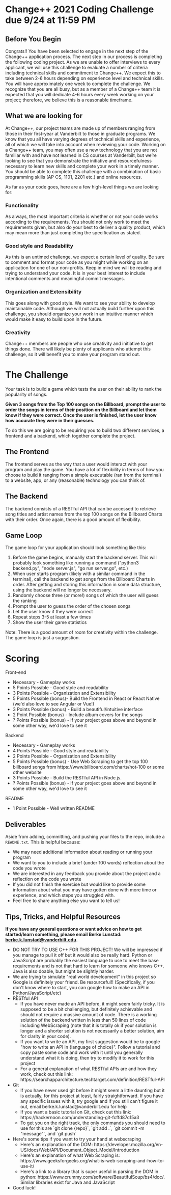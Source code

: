 # Change++ 2021 Coding Challenge due 9/24 at 11:59 PM
## Before You Begin

Congrats!! You have been selected to engage in the next step of the Change++ application process. The next step in our process is completing the following coding project. As we are unable to offer interviews to every applicant, we will use this challenge to evaluate a number of criteria including technical skills and commitment to Change++. We expect this to take between 2-6 hours depending on experience level and technical skills. You will have approximately one week to complete the challenge. We recognize that you are all busy, but as a member of a Change++ team it is expected that you will dedicate 4-6 hours every week working on your project; therefore, we believe this is a reasonable timeframe.

## What we are looking for

At Change++, our project teams are made up of members ranging from those in their first-year at Vanderbilt to those in graduate programs. We know that you all have varying degrees of technical skills and experience, all of which we will take into account when reviewing your code. Working on a Change++ team, you may often use a new technology that you are not familiar with and have not learned in CS courses at Vanderbilt, but we’re looking to see that you demonstrate the initiative and resourcefulness necessary to learn new skills and complete your work in a timely manner. You should be able to complete this challenge with a combination of basic programming skills (AP CS, 1101, 2201 etc.) and online resources.

As far as your code goes, here are a few high-level things we are looking for:
### Functionality
As always, the most important criteria is whether or not your code works according to the requirements. You should not only work to meet the requirements given, but also do your best to deliver a quality product, which may mean more than just completing the specification as stated.
### Good style and Readability
As this is an untimed challenge, we expect a certain level of quality. Be sure to comment and format your code as you might while working on an application for one of our non-profits. Keep in mind we will be reading and trying to understand your code. It is in your best interest to include intentional comments and meaningful commit messages.
### Organization and Extensibility
This goes along with good style. We want to see your ability to develop maintainable code. Although we will not actually build further upon this challenge, you should organize your work in an intuitive manner which would make it easy to build upon in the future. 
### Creativity
Change++ members are people who use creativity and initiative to get things done. There will likely be plenty of applicants who attempt this challenge, so it will benefit you to make your program stand out.


# The Challenge
Your task is to build a game which tests the user on their ability to rank the popularity of songs.

**Given 3 songs from the Top 100 songs on the Billboard, prompt the user to order the songs in terms of their position on the Billboard and let them know if they were correct. Once the user is finished, let the user know how accurate they were in their guesses.**

To do this we are going to be requiring you to build two different services, a frontend and a backend, which together complete the project.


## The Frontend
The frontend serves as the way that a user would interact with your program and play the game. You have a lot of flexibility in terms of how you choose to build it ranging from a simple executable (ran from the terminal) to a website, app, or any (reasonable) technology you can think of.



## The Backend
The backend consists of a RESTful API that can be accessed to retrieve song titles and artist names from the top 100 songs on the Billboard Charts with their order. Once again, there is a good amount of flexibility.


## Game Loop

The game loop for your application should look something like this:

<ol>
  <li>Before the game begins, manually start the backend server. This will probably look something like running a command ("python3 backend.py", "node server.js", "go run server.go", etc.)
  </li>
  <li>When user starts program (likely with a similar command in the terminal), call the backend to get songs from the Billboard Charts in order. After getting and storing this information in some data structure, using the backend will no longer be necessary.</li>
  <li>Randomly choose three (or more!) songs of which the user will guess the ranking </li>
  <li>Prompt the user to guess the order of the chosen songs</li>
  <li>Let the user know if they were correct</li>
  <li>Repeat steps 3-5 at least a few times</li>
  <li>Show the user their game statistics</li>
</ol>

Note: There is a good amount of room for creativity within the challenge. The game loop is just a suggestion. 

# Scoring

Front-end
<ul>
<li>
Necessary - Gameplay works
</li>
<li>
5 Points Possible - Good style and readability
</li>
<li>
3 Points Possible - Organization and Extensibility
</li>
<li>
5 Points Possible (bonus)- Build the Frontend in React or React Native (we'd also love to see Angular or Vue!)
</li>
<li>
3 Points Possible (bonus) - Build a beautiful/intuitive interface
</li>
<li>
2 Point Possible (bonus) - Include album covers for the songs
</li>
<li>
? Points Possible (bonus) - If your project goes above and beyond in some other way, we'd love to see it
</li>
</ul>

Backend
<ul>
<li>
Necessary - Gameplay works
</li>
<li>
4 Points Possible - Good style and readability
</li>
<li>
2 Points Possible - Organization and Extensibility
</li>
<li>
5 Points Possible (bonus) - Use Web Scraping to get the top 100 billboard songs from https://www.billboard.com/charts/hot-100 or some other website
</li>
<li>3 Points Possible - Build the RESTful API in Node.js. </li>
<li>
? Points Possible (bonus) - If your project goes above and beyond in some other way, we'd love to see it
</li>
</ul>

README 
<ul>
<li>1 Point Possible - Well written README</li>
</ul>

## Deliverables

Aside from adding, committing, and pushing your files to the repo, include a `README.txt`. This is helpful because:
<ul>
  <li>We may need additional information about reading or running your program</li>
  <li>We want to you to include a brief (under 100 words) reflection about the code you wrote</li>
  <li>We are interested in any feedback you provide about the project and a reflection on the code you wrote</li>
  <li>If you did not finish the exercise but would like to provide some information about what you may have gotten done with more time or experience, and which steps you struggled with.</li>
  <li>Feel free to share anything else you want to tell us!</li>
</ul>


## Tips, Tricks, and Helpful Resources

**If you have any general questions or want advice on how to get started/learn something, please email Berke Lunstad: berke.k.lunstad@vanderbilt.edu.**


<ul>
  <li>DO NOT TRY TO USE C++ FOR THIS PROJECT! We will be impressed if you manage to pull it off but it would also be really hard. Python or JavaScript are probably the easiest language to use to meet the base requirements and is not that hard to learn for someone who knows C++. Java is also doable, but might be slightly harder.</li>
  <li>We are trying to simulate "real world development" in this project so Google is definitely your friend. Be resourceful!! (Specifically, if you don't know where to start, you can google how to make an API in Python/JavaScript/etc)</li>
  <li>RESTful API
    <ul>
      <li>If you have never made an API before, it might seem fairly tricky. It is supposed to be a bit challenging, but definitely achievable and should not require a massive amount of code. There is a working solution of the backend written in less than 50 lines of code including WebScraping (note that it is totally ok if your solution is longer and a shorter solution is not necessarily a better solution, aim for clarity in your code).</li>
      <li>If you want to write an API, my first suggestion would be to google "how to write an API in {language of choice}". Follow a tutorial and copy paste some code and work with it until you generally understand what it is doing, then try to modify it to work for this project</li>
      <li>For a general explanation of what RESTful APIs are and how they work, check out this link: https://searchapparchitecture.techtarget.com/definition/RESTful-API</li>
    </ul>
  </li>
  <li>Git
    <ul>
      <li>If you have never used git before it might seem a little daunting but it is actually, for this project at least, fairly straightforward. If you have any specific issues with it, try google and if you still can't figure it out, email berke.k.lunstad@vanderbilt.edu for help</li>
      <li>If you want a basic tutorial on Git, check out this link: https://hackernoon.com/understanding-git-fcffd87c15a3</li>
      <li>To get you on the right track, the only commands you should need to use for this are `git clone {repo}`, `git add .`, `git commit -m "message"`, and `git push`</li>
    </ul>
  </li>
  <li>Here's some tips if you want to try your hand at webscraping
    <ul>
      <li>Here's an explanation of the DOM: https://developer.mozilla.org/en-US/docs/Web/API/Document_Object_Model/Introduction
      <li>Here's an explanation of what Web Scraping is: https://www.geeksforgeeks.org/what-is-web-scraping-and-how-to-use-it/</li>
      <li>Here's a link to a library that is super useful in parsing the DOM in python: https://www.crummy.com/software/BeautifulSoup/bs4/doc/. Similar libraries exist for Java and JavaScript</li>
    </ul>
  </li>
  <li>Good luck!</li>
</ul>
